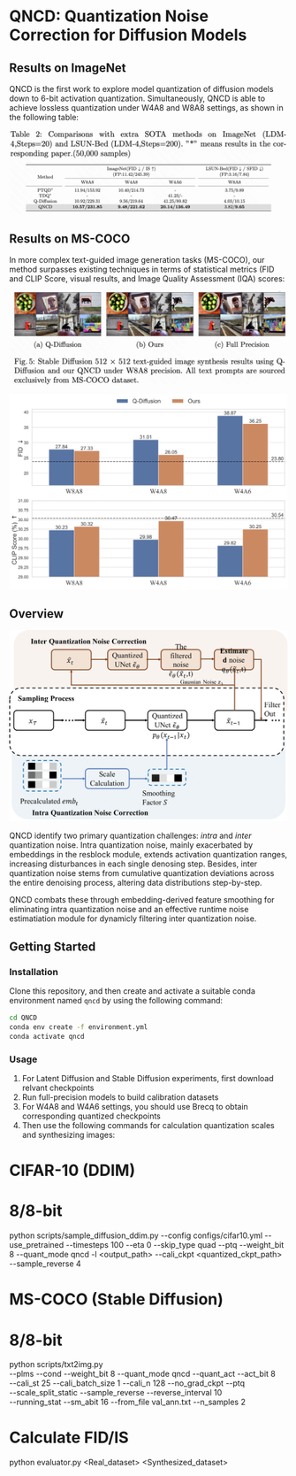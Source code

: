 
# QNCD: Quantization Noise Correction for Diffusion Models

## Results on ImageNet
QNCD is the first work to explore model quantization of diffusion models down to 6-bit activation quantization. Simultaneously, QNCD is able to achieve lossless quantization under W4A8 and W8A8 settings, as shown in the following table: 

![imagenet](fig/imagenet.png)



## Results on MS-COCO

In more complex text-guided image generation tasks (MS-COCO), our method surpasses existing techniques in terms of statistical metrics (FID and CLIP Score, visual results, and Image Quality Assessment (IQA) scores:

![visual](fig/visual.png)

![mscoco](fig/mscoco-4.png)


## Overview

![pipeline](fig/pipeline.png)  

QNCD identify two primary quantization challenges: *intra* and *inter* quantization noise. Intra quantization noise, mainly exacerbated by embeddings in the resblock module, extends activation quantization ranges, increasing disturbances in each single denosing step. Besides, inter quantization noise stems from cumulative quantization deviations across the entire denoising process, altering data distributions step-by-step. 

QNCD combats these through embedding-derived feature smoothing for eliminating intra quantization noise and an effective runtime noise estimatiation module for dynamicly filtering inter quantization noise.



## Getting Started

### Installation

Clone this repository, and then create and activate a suitable conda environment named `qncd` by using the following command:

```bash
cd QNCD
conda env create -f environment.yml
conda activate qncd
```

### Usage

1. For Latent Diffusion and Stable Diffusion experiments, first download relvant checkpoints 
2. Run  full-precision models to build calibration datasets
3. For W4A8 and W4A6 settings, you should use Brecq to obtain corresponding quantized checkpoints
4. Then use the following commands for calculation quantization scales and synthesizing images:

# CIFAR-10 (DDIM)
# 8/8-bit 
python scripts/sample_diffusion_ddim.py --config configs/cifar10.yml --use_pretrained --timesteps 100 --eta 0 --skip_type quad --ptq --weight_bit 8 --quant_mode qncd  -l <output_path> --cali_ckpt <quantized_ckpt_path> --sample_reverse 4

# MS-COCO (Stable Diffusion)
# 8/8-bit 
python scripts/txt2img.py \
--plms --cond  --weight_bit 8 --quant_mode qncd --quant_act --act_bit 8 \
--cali_st 25 --cali_batch_size 1 --cali_n 128 --no_grad_ckpt  --ptq \
--scale_split_static --sample_reverse --reverse_interval 10 \
--running_stat --sm_abit 16 --from_file val_ann.txt --n_samples 2 

# Calculate FID/IS
python evaluator.py    <Real_dataset>  <Synthesized_dataset>




